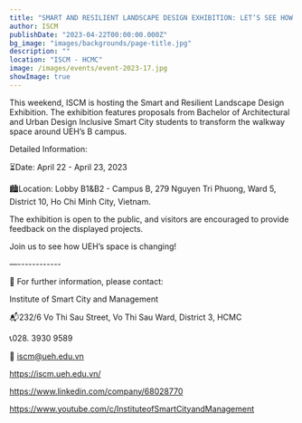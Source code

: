```yaml
---
title: "SMART AND RESILIENT LANDSCAPE DESIGN EXHIBITION: LET’S SEE HOW UEH’S SPACE IS CHANGING"
author: ISCM
publishDate: "2023-04-22T00:00:00.000Z"
bg_image: "images/backgrounds/page-title.jpg"
description: "" 
location: "ISCM - HCMC"
image: /images/events/event-2023-17.jpg
showImage: true
---
```

This weekend, ISCM is hosting the Smart and Resilient Landscape Design Exhibition. The exhibition features proposals from Bachelor of Architectural and Urban Design Inclusive Smart City students to transform the walkway space around UEH’s B campus.

Detailed Information:

⏳Date: April 22 - April 23, 2023

🏙️Location: Lobby B1&B2 - Campus B, 279 Nguyen Tri Phuong, Ward 5, District 10, Ho Chi Minh City, Vietnam.

The exhibition is open to the public, and visitors are encouraged to provide feedback on the displayed projects.

Join us to see how UEH’s space is changing!

—------------

🔰 For further information, please contact:

Institute of Smart City and Management

📬232/6 Vo Thi Sau Street, Vo Thi Sau Ward, District 3, HCMC

📞028. 3930 9589

📩 iscm@ueh.edu.vn

https://iscm.ueh.edu.vn/

https://www.linkedin.com/company/68028770

https://www.youtube.com/c/InstituteofSmartCityandManagement